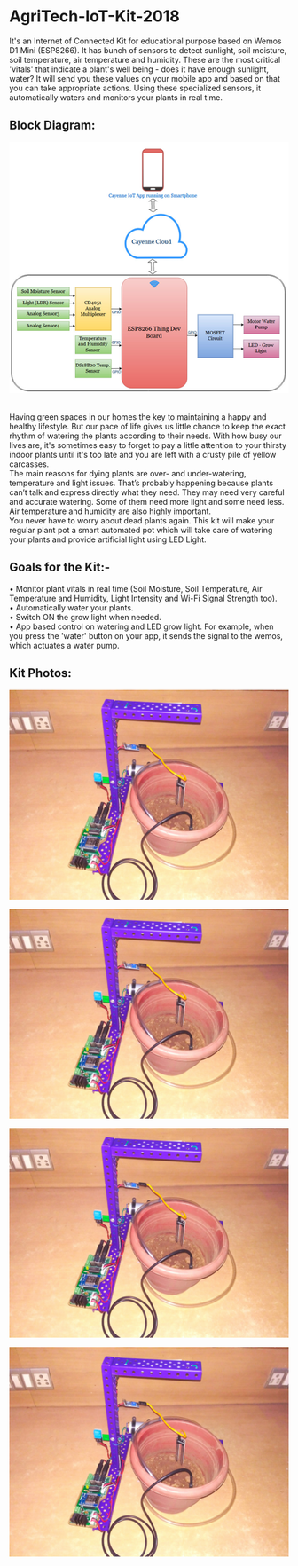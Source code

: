 # AgriTech-IoT-Kit-2018
It's an Internet of Connected Kit for educational purpose based on Wemos D1 Mini (ESP8266). It has bunch of sensors to detect sunlight, soil moisture, soil temperature, air temperature and humidity. These are the most critical 'vitals' that indicate a plant's well being - does it have enough sunlight, water? It will send you these values on your mobile app and based on that you can take appropriate actions. Using these specialized sensors, it automatically waters and monitors your plants in real time. 
<br/>

## Block Diagram: 

![alt text](https://github.com/Alpha-Amol/AgriTech-IoT-Kit-2018/blob/master/Documentation/block%20diagram.png "Block Diagram")

<br/>
Having green spaces in our homes the key to maintaining a happy and healthy lifestyle. But our pace of life gives us little chance to keep the exact rhythm of watering the plants according to their needs. With how busy our lives are, it's sometimes easy to forget to pay a little attention to your thirsty indoor plants until it's too late and you are left with a crusty pile of yellow carcasses. 
<br/>
The main reasons for dying plants are over- and under-watering, temperature and light issues. That’s probably happening because plants can’t talk and express directly what they need. They may need very careful and accurate watering. Some of them need more light and some need less. Air temperature and humidity are also highly important.
<br/>
You never have to worry about dead plants again. This kit will make your regular plant pot a smart automated pot which will take care of watering your plants and provide artificial light using LED Light. 

## Goals for the Kit:-
•	Monitor plant vitals in real time (Soil Moisture, Soil Temperature, Air Temperature and Humidity, Light Intensity and Wi-Fi Signal Strength too). <br/>
•	Automatically water your plants. <br/>
•	Switch ON the grow light when needed.  <br/>
•	App based control on watering and LED grow light. For example, when you press the 'water' button on your app, it sends the signal to the wemos, which actuates a water pump.  <br/>

## Kit Photos: 

![alt text](https://github.com/Alpha-Amol/AgriTech-IoT-Kit-2018/blob/master/Documentation/Kit%20Photos/Smartmali%20setup%2014.jpg "Whole Setup_1")

![alt text](https://github.com/Alpha-Amol/AgriTech-IoT-Kit-2018/blob/master/Documentation/Kit%20Photos/Smartmali%20setup%2014.jpg "Whole Setup_1")

![alt text](https://github.com/Alpha-Amol/AgriTech-IoT-Kit-2018/blob/master/Documentation/Kit%20Photos/Smartmali%20setup%2014.jpg "Whole Setup_1")

![alt text](https://github.com/Alpha-Amol/AgriTech-IoT-Kit-2018/blob/master/Documentation/Kit%20Photos/Smartmali%20setup%2014.jpg "Whole Setup_1")
